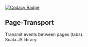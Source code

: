 [![Codacy Badge](https://www.codacy.com/project/badge/cd7933cc8dfe4f569de484e3b75fe35f)](https://www.codacy.com/app/eudgee/Page-Transport)

## Page-Transport
Transmit events between pages (tabs).  
Scala.JS library.  
